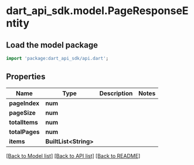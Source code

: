 # dart_api_sdk.model.PageResponseEntity

## Load the model package
```dart
import 'package:dart_api_sdk/api.dart';
```

## Properties
Name | Type | Description | Notes
------------ | ------------- | ------------- | -------------
**pageIndex** | **num** |  | 
**pageSize** | **num** |  | 
**totalItems** | **num** |  | 
**totalPages** | **num** |  | 
**items** | **BuiltList&lt;String&gt;** |  | 

[[Back to Model list]](../README.md#documentation-for-models) [[Back to API list]](../README.md#documentation-for-api-endpoints) [[Back to README]](../README.md)


